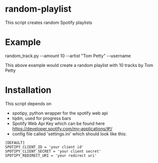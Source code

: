 # random-playlist
This script creates random Spotify playlists

# Example
 random_track.py --amount 10 --artist "Tom Petty" --username <spotify-username>
 
 This above example would create a random playlist with 10 tracks by Tom Petty

# Installation
This script depends on 
* spotipy, python wrapper for the spotify web api
* tqdm, used for progress bars
* Spotify Web Api Key which can be found here https://developer.spotify.com/my-applications/#!/
* config file called 'settings.ini' which should look like this:

```
[DEFAULT]
SPOTIPY_CLIENT_ID = 'your client id'
SPOTIPY_CLIENT_SECRET = 'your client secret'
SPOTIPY_REDIRECT_URI = 'your redirect uri'
```